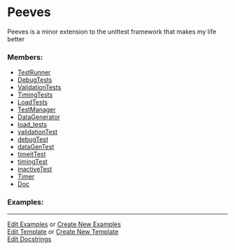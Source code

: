 # <a id="Peeves">Peeves</a>
    
Peeves is a minor extension to the unittest framework that makes my life better

### Members:

  - [TestRunner](Peeves/TestUtils/TestRunner.md)
  - [DebugTests](Peeves/TestUtils/DebugTests.md)
  - [ValidationTests](Peeves/TestUtils/ValidationTests.md)
  - [TimingTests](Peeves/TestUtils/TimingTests.md)
  - [LoadTests](Peeves/TestUtils/LoadTests.md)
  - [TestManager](Peeves/TestUtils/TestManager.md)
  - [DataGenerator](Peeves/TestUtils/DataGenerator.md)
  - [load_tests](Peeves/TestUtils/ManagedTestLoader/load_tests.md)
  - [validationTest](Peeves/TestUtils/validationTest.md)
  - [debugTest](Peeves/TestUtils/debugTest.md)
  - [dataGenTest](Peeves/TestUtils/dataGenTest.md)
  - [timeitTest](Peeves/TestUtils/timeitTest.md)
  - [timingTest](Peeves/TestUtils/timingTest.md)
  - [inactiveTest](Peeves/TestUtils/inactiveTest.md)
  - [Timer](Peeves/Timer/Timer.md)
  - [Doc](Peeves/Doc.md)

### Examples:



___

[Edit Examples](https://github.com/McCoyGroup/References/edit/gh-pages/Documentation/examples/Peeves.md) or 
[Create New Examples](https://github.com/McCoyGroup/References/new/gh-pages/?filename=Documentation/examples/Peeves.md) <br/>
[Edit Template](https://github.com/McCoyGroup/References/edit/gh-pages/Documentation/templates/Peeves.md) or 
[Create New Template](https://github.com/McCoyGroup/References/new/gh-pages/?filename=Documentation/templates/Peeves.md) <br/>
[Edit Docstrings](https://github.com/McCoyGroup/Peeves/edit/master/__init__.py?message=Update%20Docs)